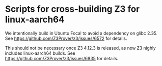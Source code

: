 <!--
  SPDX-FileCopyrightText: 2023 The Refinery Authors <https://refinery.tools/>

  SPDX-License-Identifier: Apache-2.0
-->

# Scripts for cross-building Z3 for linux-aarch64

We intentionally build in Ubuntu Focal to avoid a dependency on glibc 2.35.
See https://github.com/Z3Prover/z3/issues/6572 for details.

This should not be necessary once Z3 4.12.3 is released, as now Z3 nighly
includes linux-aarch64 builds.
See https://github.com/Z3Prover/z3/issues/6835 for details.
